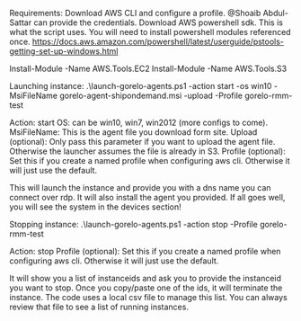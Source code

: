 Requirements:
Download AWS CLI and configure a profile. @Shoaib Abdul-Sattar can provide the credentials.
Download AWS powershell sdk. This is what the script uses. You will need to install powershell modules referenced once. 
https://docs.aws.amazon.com/powershell/latest/userguide/pstools-getting-set-up-windows.html

Install-Module -Name AWS.Tools.EC2
Install-Module -Name AWS.Tools.S3


Launching instance:
 .\launch-gorelo-agents.ps1 -action start -os win10 -MsiFileName gorelo-agent-shipondemand.msi -upload -Profile gorelo-rmm-test

Action: start
OS: can be win10, win7, win2012 (more configs to come).
MsiFileName: This is the agent file you download form site.
Upload (optional): Only pass this parameter if you want to upload the agent file. Otherwise the launcher assumes the file is already in S3.
Profile (optional): Set this if you create a named profile when configuring aws cli. Otherwise it will just use the default.

This will launch the instance and provide you with a dns name you can connect over rdp. It will also install the agent you provided. If all goes well, you will see the system in the devices section!

Stopping instance:
.\launch-gorelo-agents.ps1 -action stop -Profile gorelo-rmm-test

Action: stop
Profile (optional): Set this if you create a named profile when configuring aws cli. Otherwise it will just use the default.


It will show you a list of instanceids and ask you to provide the instanceid you want to stop. Once you copy/paste one of the ids, it will terminate the instance. The code uses a local csv file to manage this list. You can always review that file to see a list of running instances.